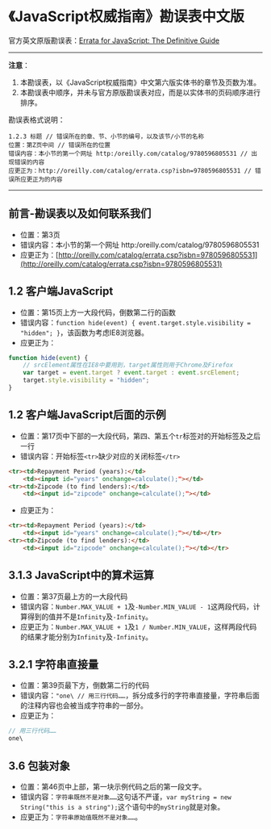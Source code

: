 # 《JavaScript权威指南》勘误表中文版

官方英文原版勘误表：[Errata for JavaScript: The Definitive Guide](http://www.oreilly.com/catalog/errata.csp?isbn=9780596805531)

---

**注意**：

1. 本勘误表，以《JavaScript权威指南》中文第六版实体书的章节及页数为准。
1. 本勘误表中顺序，并未与官方原版勘误表对应，而是以实体书的页码顺序进行排序。

勘误表格式说明：

```text
1.2.3 标题 // 错误所在的章、节、小节的编号，以及该节/小节的名称
位置：第Z页中间 // 错误所在的位置
错误内容：本小节的第一个网址 http:/oreilly.com/catalog/9780596805531 // 出现错误的内容
应更正为：http://oreilly.com/catalog/errata.csp?isbn=9780596805531 // 错误所应更正为的内容
```

---

## 前言-勘误表以及如何联系我们

- 位置：第3页
- 错误内容：本小节的第一个网址 http:/oreilly.com/catalog/9780596805531
- 应更正为：[http://oreilly.com/catalog/errata.csp?isbn=9780596805531](http://oreilly.com/catalog/errata.csp?isbn=9780596805531)

## 1.2 客户端JavaScript

- 位置：第15页上方一大段代码，倒数第二行的函数
- 错误内容：`function hide(event) { event.target.style.visibility = "hidden"; }`，该函数为考虑IE8浏览器。
- 应更正为：

```js
function hide(event) {
    // srcElement属性在IE8中要用到，target属性则用于Chrome及Firefox
    var target = event.target ? event.target : event.srcElement;
    target.style.visibility = "hidden";
}
```

## 1.2 客户端JavaScript后面的示例

- 位置：第17页中下部的一大段代码，第四、第五个`tr`标签对的开始标签及之后一行
- 错误内容：开始标签`<tr>`缺少对应的关闭标签`</tr>`

```html
<tr><td>Repayment Period (years):</td>
    <td><input id="years" onchange=calculate();"></td>
<tr><td>Zipcode (to find lenders):</td>
    <td><input id="zipcode" onchange=calculate();"></td>
```

- 应更正为：

```html
<tr><td>Repayment Period (years):</td>
    <td><input id="years" onchange=calculate();"></td></tr>
<tr><td>Zipcode (to find lenders):</td>
    <td><input id="zipcode" onchange=calculate();"></td></tr>
```

## 3.1.3 JavaScript中的算术运算

- 位置：第37页最上方的一大段代码
- 错误内容：`Number.MAX_VALUE + 1`及`-Number.MIN_VALUE - 1`这两段代码，计算得到的值并不是`Infinity`及`-Infinity`。
- 应更正为：`Number.MAX_VALUE + 1`及`1 / Number.MIN_VALUE`，这样两段代码的结果才能分别为`Infinity`及`-Infinity`。

## 3.2.1 字符串直接量

- 位置：第39页最下方，倒数第二行的代码
- 错误内容：`"one\ // 用三行代码……`，拆分成多行的字符串直接量，字符串后面的注释内容也会被当成字符串的一部分。
- 应更正为：

```js
// 用三行代码……
one\
```

## 3.6 包装对象

- 位置：第46页中上部，第一块示例代码之后的第一段文字。
- 错误内容：`字符串既然不是对象……`这句话不严谨，`var myString = new String("this is a string");`这个语句中的`myString`就是对象。
- 应更正为：`字符串原始值既然不是对象……`。